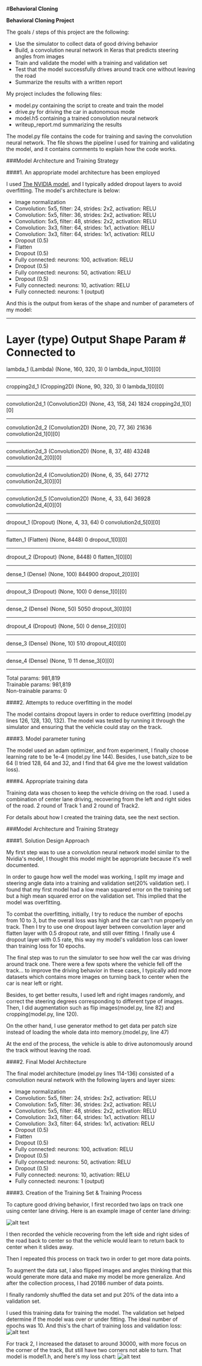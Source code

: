 #**Behavioral Cloning** 

**Behavioral Cloning Project**

The goals / steps of this project are the following:
* Use the simulator to collect data of good driving behavior
* Build, a convolution neural network in Keras that predicts steering angles from images
* Train and validate the model with a training and validation set
* Test that the model successfully drives around track one without leaving the road
* Summarize the results with a written report


[//]: # (Image References)

[image2]: ./examples/center.jpg "recovery Image"
[image3]: ./examples/Figure_1.png "chart"
[image4]: ./examples/Figure_2.png "chart"

My project includes the following files:
* model.py containing the script to create and train the model
* drive.py for driving the car in autonomous mode
* model.h5 containing a trained convolution neural network 
* writeup_report.md summarizing the results

The model.py file contains the code for training and saving the convolution neural network. The file shows the pipeline I used for training and validating the model, and it contains comments to explain how the code works.

###Model Architecture and Training Strategy

####1. An appropriate model architecture has been employed

I used [The NVIDIA model](https://devblogs.nvidia.com/parallelforall/deep-learning-self-driving-cars/), and I typically added dropout layers to avoid overfitting. The model's architecture is below:

- Image normalization
- Convolution: 5x5, filter: 24, strides: 2x2, activation: RELU
- Convolution: 5x5, filter: 36, strides: 2x2, activation: RELU
- Convolution: 5x5, filter: 48, strides: 2x2, activation: RELU
- Convolution: 3x3, filter: 64, strides: 1x1, activation: RELU
- Convolution: 3x3, filter: 64, strides: 1x1, activation: RELU
- Dropout (0.5)
- Flatten
- Dropout (0.5)
- Fully connected: neurons: 100, activation: RELU
- Dropout (0.5)
- Fully connected: neurons:  50, activation: RELU
- Dropout (0.5)
- Fully connected: neurons:  10, activation: RELU
- Fully connected: neurons:   1 (output)

And this is the output from keras of the shape and number of parameters of my model:

____________________________________________________________________________________________________
Layer (type)                     Output Shape          Param #     Connected to                     
====================================================================================================
lambda_1 (Lambda)                (None, 160, 320, 3)   0           lambda_input_1[0][0]             
____________________________________________________________________________________________________
cropping2d_1 (Cropping2D)        (None, 90, 320, 3)    0           lambda_1[0][0]                   
____________________________________________________________________________________________________
convolution2d_1 (Convolution2D)  (None, 43, 158, 24)   1824        cropping2d_1[0][0]               
____________________________________________________________________________________________________
convolution2d_2 (Convolution2D)  (None, 20, 77, 36)    21636       convolution2d_1[0][0]            
____________________________________________________________________________________________________
convolution2d_3 (Convolution2D)  (None, 8, 37, 48)     43248       convolution2d_2[0][0]            
____________________________________________________________________________________________________
convolution2d_4 (Convolution2D)  (None, 6, 35, 64)     27712       convolution2d_3[0][0]            
____________________________________________________________________________________________________
convolution2d_5 (Convolution2D)  (None, 4, 33, 64)     36928       convolution2d_4[0][0]            
____________________________________________________________________________________________________
dropout_1 (Dropout)              (None, 4, 33, 64)     0           convolution2d_5[0][0]            
____________________________________________________________________________________________________
flatten_1 (Flatten)              (None, 8448)          0           dropout_1[0][0]                  
____________________________________________________________________________________________________
dropout_2 (Dropout)              (None, 8448)          0           flatten_1[0][0]                  
____________________________________________________________________________________________________
dense_1 (Dense)                  (None, 100)           844900      dropout_2[0][0]                  
____________________________________________________________________________________________________
dropout_3 (Dropout)              (None, 100)           0           dense_1[0][0]                    
____________________________________________________________________________________________________
dense_2 (Dense)                  (None, 50)            5050        dropout_3[0][0]                  
____________________________________________________________________________________________________
dropout_4 (Dropout)              (None, 50)            0           dense_2[0][0]                    
____________________________________________________________________________________________________
dense_3 (Dense)                  (None, 10)            510         dropout_4[0][0]                  
____________________________________________________________________________________________________
dense_4 (Dense)                  (None, 1)             11          dense_3[0][0]              
____________________________________________________________________________________________________
Total params: 981,819 <br>
Trainable params: 981,819 <br>
Non-trainable params: 0 <br>


####2. Attempts to reduce overfitting in the model

The model contains dropout layers in order to reduce overfitting (model.py lines 126, 128, 130, 132). 
The model was tested by running it through the simulator and ensuring that the vehicle could stay on the track.

####3. Model parameter tuning

The model used an adam optimizer, and from experiment, I finally choose learning rate to be 1e-4 (model.py line 144).
Besides, I use batch_size to be 64 (I tried 128, 64 and 32, and I find that 64 give me the lowest validation loss).

####4. Appropriate training data

Training data was chosen to keep the vehicle driving on the road. I used a combination of center lane driving, recovering from the left and right sides of the road. 2 round of Track 1 and 2 round of Track2. 

For details about how I created the training data, see the next section. 

###Model Architecture and Training Strategy

####1. Solution Design Approach

My first step was to use a convolution neural network model similar to the Nvidia's model, I thought this model might be appropriate because it's well documented.

In order to gauge how well the model was working, I split my image and steering angle data into a training and validation set(20% validation set). I found that my first model had a low mean squared error on the training set but a high mean squared error on the validation set. This implied that the model was overfitting. 

To combat the overfitting, initially, I try to reduce the number of epochs from 10 to 3, but the overall loss was high and the car can't run properly on track. Then I try to use one dropout layer between convolution layer and flatten layer with 0.5 dropout rate, and still over fitting. I finally use 4 dropout layer with 0.5 rate, this way my model's validation loss can lower than training loss for 10 epochs.

The final step was to run the simulator to see how well the car was driving around track one. There were a few spots where the vehicle fell off the track... to improve the driving behavior in these cases, I typically add more datasets which contains more images on turning back to center when the car is near left or right. 

Besides, to get better results, I used left and right images randomly, and correct the steering degrees corresponding to different type of images. Then, I did augmentation such as flip images(model.py, line 82) and cropping(model.py, line 120).

On the other hand, I use generator method to get data per patch size instead of loading the whole data into memory.(model.py, line 47)

At the end of the process, the vehicle is able to drive autonomously around the track without leaving the road.

####2. Final Model Architecture

The final model architecture (model.py lines 114-136) consisted of a convolution neural network with the following layers and layer sizes:

- Image normalization
- Convolution: 5x5, filter: 24, strides: 2x2, activation: RELU
- Convolution: 5x5, filter: 36, strides: 2x2, activation: RELU
- Convolution: 5x5, filter: 48, strides: 2x2, activation: RELU
- Convolution: 3x3, filter: 64, strides: 1x1, activation: RELU
- Convolution: 3x3, filter: 64, strides: 1x1, activation: RELU
- Dropout (0.5)
- Flatten
- Dropout (0.5)
- Fully connected: neurons: 100, activation: RELU
- Dropout (0.5)
- Fully connected: neurons:  50, activation: RELU
- Dropout (0.5)
- Fully connected: neurons:  10, activation: RELU
- Fully connected: neurons:   1 (output)

####3. Creation of the Training Set & Training Process

To capture good driving behavior, I first recorded two laps on track one using center lane driving. Here is an example image of center lane driving:

![alt text][image2]

I then recorded the vehicle recovering from the left side and right sides of the road back to center so that the vehicle would learn to return back to center when it slides away. 

Then I repeated this process on track two in order to get more data points.

To augment the data sat, I also flipped images and angles thinking that this would generate more data and make my model be more generalize. And after the collection process, I had 20186 number of data points. 

I finally randomly shuffled the data set and put 20% of the data into a validation set. 

I used this training data for training the model. The validation set helped determine if the model was over or under fitting. The ideal number of epochs was 10. And this's the chart of training loss and validation loss:
![alt text][image3]

For track 2,  I increased the dataset to around 30000, with more focus on the corner of the track, But still have two corners not able to turn. That model is model1.h, and here's my loss chart:
![alt text][image4]
